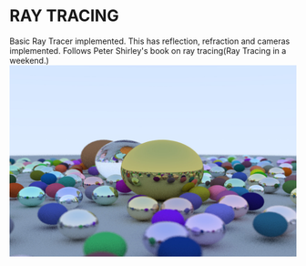 # RAY TRACING

Basic Ray Tracer implemented. This has reflection, refraction and cameras implemented. Follows Peter Shirley's book on ray tracing(Ray Tracing in a weekend.)
![Ray Traced Image](week/images/final2.jpeg?raw=true "Ray Trace Metal,Glass and Lambertian Balls")